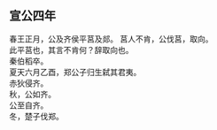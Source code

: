 ## 宣公四年
春王正月，公及齐侯平莒及郯。 莒人不肯，公伐莒，取向。  
此平莒也，其言不肯何？辞取向也。  
秦伯稻卒。  
夏天六月乙酉，郑公子归生弑其君夷。  
赤狄侵齐。  
秋，公如齐。  
公至自齐。  
冬，楚子伐郑。  

